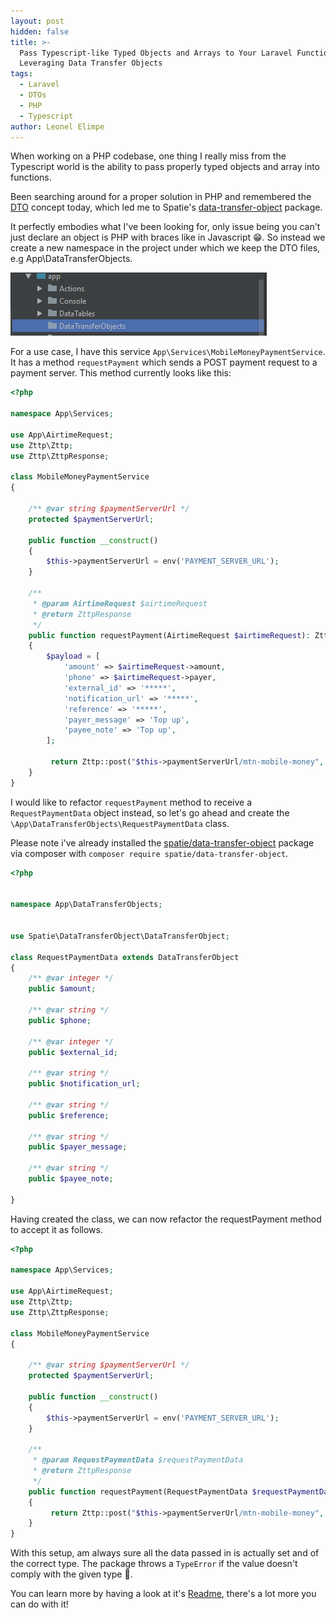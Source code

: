 ```yaml
---
layout: post
hidden: false
title: >-
  Pass Typescript-like Typed Objects and Arrays to Your Laravel Functions by
  Leveraging Data Transfer Objects
tags:
  - Laravel
  - DTOs
  - PHP
  - Typescript
author: Leonel Elimpe
---
```

When working on a PHP codebase, one thing I really miss from the Typescript world is the ability to pass properly typed objects and array into functions.

Been searching around for a proper solution in PHP and remembered the [DTO](https://stackoverflow.com/a/1058186/6924437) concept today, which led me to Spatie's [data-transfer-object](https://github.com/spatie/data-transfer-object) package.

It perfectly embodies what I've been looking for, only issue being you can't just declare an object is PHP with braces like in Javascript 😁. So instead we create a new namespace in the project under which we keep the DTO files, e.g App\DataTransferObjects.

![](/images/uploads/data-transfer-object-folder.png)

For a use case, I have this service `App\Services\MobileMoneyPaymentService`. It has a method `requestPayment` which sends a POST payment request to a payment server. This method currently looks like this:

```php
<?php

namespace App\Services;

use App\AirtimeRequest;
use Zttp\Zttp;
use Zttp\ZttpResponse;

class MobileMoneyPaymentService
{

    /** @var string $paymentServerUrl */
    protected $paymentServerUrl;

    public function __construct()
    {
        $this->paymentServerUrl = env('PAYMENT_SERVER_URL');
    }

    /**
     * @param AirtimeRequest $airtimeRequest
     * @return ZttpResponse
     */
    public function requestPayment(AirtimeRequest $airtimeRequest): ZttpResponse
    {
        $payload = [
            'amount' => $airtimeRequest->amount,
            'phone' => $airtimeRequest->payer,
            'external_id' => '*****',
            'notification_url' => '*****',
            'reference' => '*****',
            'payer_message' => 'Top up',
            'payee_note' => 'Top up',
        ];

         return Zttp::post("$this->paymentServerUrl/mtn-mobile-money", $payload);
    }
}
```

I would like to refactor `requestPayment` method to receive a `RequestPaymentData` object instead, so let's go ahead and create the `\App\DataTransferObjects\RequestPaymentData` class.

Please note i've already installed the [spatie/data-transfer-object](https://github.com/spatie/data-transfer-object#installation) package via composer with `composer require spatie/data-transfer-object`.

```php
<?php


namespace App\DataTransferObjects;


use Spatie\DataTransferObject\DataTransferObject;

class RequestPaymentData extends DataTransferObject
{
    /** @var integer */
    public $amount;

    /** @var string */
    public $phone;

    /** @var integer */
    public $external_id;
    
    /** @var string */
    public $notification_url;
    
    /** @var string */
    public $reference;
    
    /** @var string */
    public $payer_message;
    
    /** @var string */
    public $payee_note;
    
}
```

Having created the class, we can now refactor the requestPayment method to accept it as follows.

```php
<?php

namespace App\Services;

use App\AirtimeRequest;
use Zttp\Zttp;
use Zttp\ZttpResponse;

class MobileMoneyPaymentService
{

    /** @var string $paymentServerUrl */
    protected $paymentServerUrl;

    public function __construct()
    {
        $this->paymentServerUrl = env('PAYMENT_SERVER_URL');
    }

    /**
     * @param RequestPaymentData $requestPaymentData
     * @return ZttpResponse
     */
    public function requestPayment(RequestPaymentData $requestPaymentData): ZttpResponse
    {
         return Zttp::post("$this->paymentServerUrl/mtn-mobile-money", $requestPaymentData->toArray());
    }
}
```

With this setup, am always sure all the data passed in is actually set and of the correct type. The package throws a `TypeError` if the value doesn't comply with the given type 🙂.

You can learn more by having a look at it's [Readme](https://github.com/spatie/data-transfer-object#data-transfer-objects-with-batteries-included), there's a lot more you can do with it!
